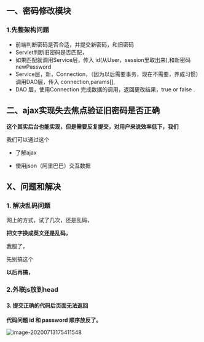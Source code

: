 ## 一、密码修改模块

### 1.先整架构问题

* 前端判断密码是否合适，并提交新密码，和旧密码
* Servlet判断旧密码是否匹配，
* 如果匹配就调用Service层，传入 id(从User，session里取出来),和新密码newPassword
* Service层，新，Connection，（因为以后需要事务，现在不需要，养成习惯）调用DAO层，传入 connection,params[],
* DAO 层，使用Connection 完成数据的调用，返回更改结果，true or false .



## 二、ajax实现失去焦点验证旧密码是否正确

**这个其实后台也能实现，但是需要反复提交，对用户来说效率低下，我们**

我们可以通过这个

* 了解ajax

* 使用json（阿里巴巴）交互数据

  

















## X、问题和解决

### 1.  解决乱码问题

网上的方式，试了几次，还是乱码，

**把文字换成英文还是乱码，**

我服了，

先别搞这个

**以后再搞，**



### 2.外联js放到head

#### 3. 提交正确的代码后页面无法返回

**代码问题 id 和 password 顺序放反了。**

![image-20200713175411548](C:%5CUsers%5C25301%5CAppData%5CRoaming%5CTypora%5Ctypora-user-images%5Cimage-20200713175411548.png)